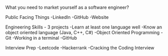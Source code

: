 What you need to market yourself as a software engineer?

Public Facing Things
	-LinkedIn
	-GitHub
	-Website

Engineering Skills
	- 3 projects
	-Learn at least one language well
	-Know an object oriented language (Java, C++, C#)
	-Object Oriented Programming
	-Git
	-Working in a terminal
	-GitHub

Interview Prep
	-Leetcode
	-Hackerrank
	-Cracking the Coding Interview

